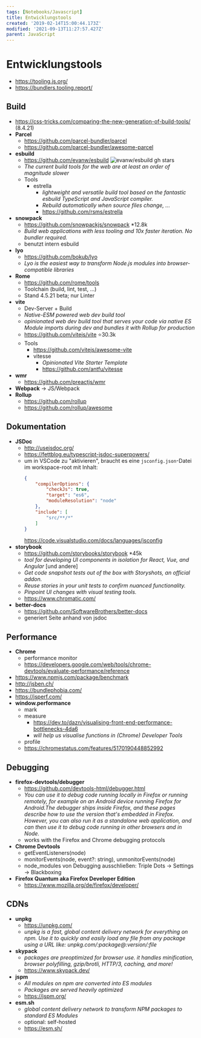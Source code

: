 ```yaml
---
tags: [Notebooks/Javascript]
title: Entwicklungstools
created: '2019-02-14T15:00:44.173Z'
modified: '2021-09-13T11:27:57.427Z'
parent: JavaScript
---
```


# Entwicklungstools
- <https://tooling.js.org/>
- <https://bundlers.tooling.report/>

## Build
- https://css-tricks.com/comparing-the-new-generation-of-build-tools/ (8.4.21)
- **Parcel**
  - <https://github.com/parcel-bundler/parcel>
  - <https://github.com/parcel-bundler/awesome-parcel>
- **esbuild**
  - <span><https://github.com/evanw/esbuild> <img src="https://badgen.net/github/stars/evanw/esbuild" alt="evanw/esbuild gh stars"/></span>
  - *The current build tools for the web are at least an order of magnitude slower*
  - Tools
    - estrella
      - *lightweight and versatile build tool based on the fantastic esbuild TypeScript and JavaScript compiler.*
      - *Rebuild automatically when source files change, ...*
      - <https://github.com/rsms/estrella>
- **snowpack**
    - <https://github.com/snowpackjs/snowpack> *12.8k
    - *Build web applications with less tooling and 10x faster iteration. No bundler required.*
    - benutzt intern esbuild
- **lyo**
  - <https://github.com/bokub/lyo>
  - *Lyo is the easiest way to transform Node.js modules into browser-compatible libraries*
- **Rome**
  - <https://github.com/rome/tools>
  - Toolchain (build, lint, test, ...)
  - Stand 4.5.21 beta; nur Linter
- **vite**
  - Dev-Server + Build
  - *Native-ESM powered web dev build tool*
  - *opinionated web dev build tool that serves your code via native ES Module imports during dev and bundles it with Rollup for production*
  - <https://github.com/vitejs/vite> ⭐30.3k
  - Tools
    - <https://github.com/vitejs/awesome-vite>
    - vitesse
      - *Opinionated Vite Starter Template*
      - <https://github.com/antfu/vitesse>
- **wmr**
  - <https://github.com/preactjs/wmr>
- **Webpack** → JS/Webpack
- **Rollup**
  - <https://github.com/rollup>
  - <https://github.com/rollup/awesome>


## Dokumentation
- **JSDoc**
  - <http://usejsdoc.org/>
  - <https://fettblog.eu/typescript-jsdoc-superpowers/>
  - um in VSCode zu "aktivieren", braucht es eine `jsconfig.json`-Datei im workspace-root mit Inhalt:
    ```json
    {
        "compilerOptions": {
            "checkJs": true,
            "target": "es6",
            "moduleResolution": "node"
        },
        "include": [
            "src/**/*"
        ]
    }
    ```
    https://code.visualstudio.com/docs/languages/jsconfig
- **storybook**
  - https://github.com/storybooks/storybook *45k
  - *tool for developing UI components in isolation for React, Vue, and Angular* [und andere]
  - *Get code snapshot tests out of the box with Storyshots, an official addon.*
  - *Reuse stories in your unit tests to confirm nuanced functionality.*
  - *Pinpoint UI changes with visual testing tools.*
  - https://www.chromatic.com/
- **better-docs**
  - https://github.com/SoftwareBrothers/better-docs
  - generiert Seite anhand von jsdoc


## Performance
- **Chrome**
  - performance monitor
  - https://developers.google.com/web/tools/chrome-devtools/evaluate-performance/reference
- https://www.npmjs.com/package/benchmark
- http://jsben.ch/
- https://bundlephobia.com/
- https://jsperf.com/
- **window.performance**
  - mark
  - measure
    - https://dev.to/dazn/visualising-front-end-performance-bottlenecks-4da6
    - *will help us visualise functions in (Chrome) Developer Tools*
  - profile
  - https://chromestatus.com/features/5170190448852992


## Debugging
- **firefox-devtools/debugger**
  - https://github.com/devtools-html/debugger.html
  - *You can use it to debug code running locally in Firefox or running remotely, for example on an Android device running Firefox for Android.The debugger ships inside Firefox, and these pages describe how to use the version that's embedded in Firefox. However, you can also run it as a standalone web application, and can then use it to debug code running in other browsers and in Node.*
  - works with the Firefox and Chrome debugging protocols
- **Chrome Devtools**
  - getEventListeners(node)
  - monitorEvents(node, event?: string), unmonitorEvents(node)
  - node_modules von Debugging ausschließen: Triple Dots → Settings → Blackboxing 
- **Firefox Quantum aka Firefox Developer Edition**
  - https://www.mozilla.org/de/firefox/developer/


## CDNs
- **unpkg**
  - <https://unpkg.com/>
  - *unpkg is a fast, global content delivery network for everything on npm. Use it to quickly and easily load any file from any package using a URL like: unpkg.com/:package@:version/:file*
- **skypack**
  - *packages are preoptimized for browser use. it handles minification, browser polyfilling, gzip/brotli, HTTP/3, caching, and more!*
  - <https://www.skypack.dev/>
- **jspm**
  - *All modules on npm are converted into ES modules*
  - *Packages are served heavily optimized*
  - <https://jspm.org/>
- **esm.sh**
  - *global content delivery network to transform NPM packages to standard ES Modules*
  - optional: self-hosted
  - <https://esm.sh/>
